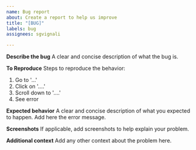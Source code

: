```yaml
---
name: Bug report
about: Create a report to help us improve
title: "[BUG]"
labels: bug
assignees: sgvignali

---
```


**Describe the bug**
A clear and concise description of what the bug is.

**To Reproduce**
Steps to reproduce the behavior:
1. Go to '...'
2. Click on '....'
3. Scroll down to '....'
4. See error

**Expected behavior**
A clear and concise description of what you expected to happen.
Add here the error message.

**Screenshots**
If applicable, add screenshots to help explain your problem.

**Additional context**
Add any other context about the problem here.
